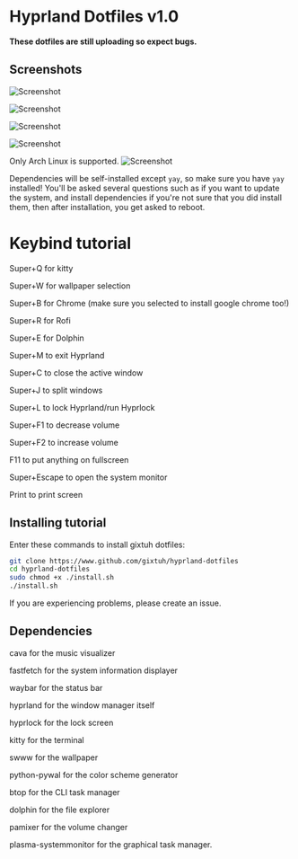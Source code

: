 # Hyprland Dotfiles v1.0

**These dotfiles are still uploading so expect bugs.**

## Screenshots
![Screenshot](https://github.com/user-attachments/assets/f81e59e3-e88a-44d7-b62e-76e5eb0830e3)

![Screenshot](https://github.com/user-attachments/assets/c395bf1a-4ffc-4af6-a3ba-a74496178804)

![Screenshot](https://github.com/user-attachments/assets/64f99e82-c8f7-4f20-b103-814296d91f6f)

![Screenshot](https://github.com/user-attachments/assets/91808974-0680-40a5-8fb6-008c398595e0)

Only Arch Linux is supported. ![Screenshot](https://github.com/user-attachments/assets/05aeac22-145c-49d1-a03b-0ac6dd6b6f6e)



Dependencies will be self-installed except `yay`, so make sure you have `yay` installed!
You'll be asked several questions such as if you want to update the system, and install dependencies if you're not sure that you did install them, then after installation, you get asked to reboot.

# Keybind tutorial

Super+Q for kitty

Super+W for wallpaper selection

Super+B for Chrome (make sure you selected to install google chrome too!)

Super+R for Rofi

Super+E for Dolphin

Super+M to exit Hyprland

Super+C to close the active window

Super+J to split windows

Super+L to lock Hyprland/run Hyprlock

Super+F1 to decrease volume

Super+F2 to increase volume

F11 to put anything on fullscreen

Super+Escape to open the system monitor

Print to print screen

## Installing tutorial

Enter these commands to install gixtuh dotfiles:
```bash
git clone https://www.github.com/gixtuh/hyprland-dotfiles
cd hyprland-dotfiles
sudo chmod +x ./install.sh
./install.sh
```
If you are experiencing problems, please create an issue.

## Dependencies

cava for the music visualizer

fastfetch for the system information displayer

waybar for the status bar

hyprland for the window manager itself

hyprlock for the lock screen

kitty for the terminal

swww for the wallpaper

python-pywal for the color scheme generator

btop for the CLI task manager

dolphin for the file explorer

pamixer for the volume changer

plasma-systemmonitor for the graphical task manager.
